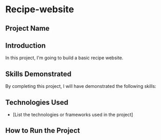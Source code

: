 # Recipe-website
## Project Name

## Introduction
In this project, I'm going to build a basic recipe website.

## Skills Demonstrated
By completing this project, I will have demonstrated the following skills:

## Technologies Used
- [List the technologies or frameworks used in the project]

## How to Run the Project
